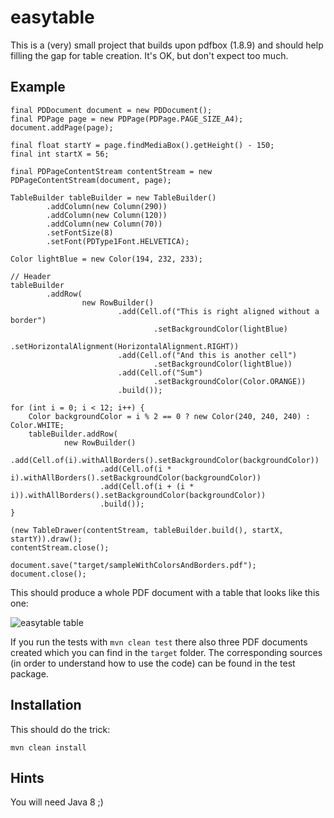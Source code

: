 # easytable

This is a (very) small project that builds upon pdfbox (1.8.9) and should help
filling the gap for table creation. It's OK, but don't expect too much.

## Example

    final PDDocument document = new PDDocument();
    final PDPage page = new PDPage(PDPage.PAGE_SIZE_A4);
    document.addPage(page);

    final float startY = page.findMediaBox().getHeight() - 150;
    final int startX = 56;

    final PDPageContentStream contentStream = new PDPageContentStream(document, page);

    TableBuilder tableBuilder = new TableBuilder()
            .addColumn(new Column(290))
            .addColumn(new Column(120))
            .addColumn(new Column(70))
            .setFontSize(8)
            .setFont(PDType1Font.HELVETICA);

    Color lightBlue = new Color(194, 232, 233);

    // Header
    tableBuilder
            .addRow(
                    new RowBuilder()
                            .add(Cell.of("This is right aligned without a border")
                                    .setBackgroundColor(lightBlue)
                                    .setHorizontalAlignment(HorizontalAlignment.RIGHT))
                            .add(Cell.of("And this is another cell")
                                    .setBackgroundColor(lightBlue))
                            .add(Cell.of("Sum")
                                    .setBackgroundColor(Color.ORANGE))
                            .build());

    for (int i = 0; i < 12; i++) {
        Color backgroundColor = i % 2 == 0 ? new Color(240, 240, 240) : Color.WHITE;
        tableBuilder.addRow(
                new RowBuilder()
                        .add(Cell.of(i).withAllBorders().setBackgroundColor(backgroundColor))
                        .add(Cell.of(i * i).withAllBorders().setBackgroundColor(backgroundColor))
                        .add(Cell.of(i + (i * i)).withAllBorders().setBackgroundColor(backgroundColor))
                        .build());
    }

    (new TableDrawer(contentStream, tableBuilder.build(), startX, startY)).draw();
    contentStream.close();

    document.save("target/sampleWithColorsAndBorders.pdf");
    document.close();

This should produce a whole PDF document with a table that looks like this one:

![easytable table](https://raw.githubusercontent.com/vandeseer/easytable/master/easytable/doc/example.png)

If you run the tests with `mvn clean test` there also three PDF documents created which you can find in the `target` folder.
The corresponding sources (in order to understand how to use the code) can be found in the test package.

## Installation

This should do the trick:

    mvn clean install

## Hints

You will need Java 8 ;)
